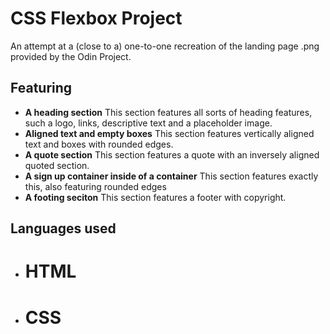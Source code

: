 # CSS Flexbox Project

An attempt at a (close to a) one-to-one recreation of the landing page .png provided by the Odin Project.

## Featuring

- **A heading section** This section features all sorts of heading features, such a logo, links, descriptive text and a placeholder image.
- **Aligned text and empty boxes** This section features vertically aligned text and boxes with rounded edges.
- **A quote section** This section features a quote with an inversely aligned quoted section.
- **A sign up container inside of a container** This section features exactly this, also featuring rounded edges
- **A footing seciton** This section features a footer with copyright.

## Languages used

- # HTML
- # CSS
